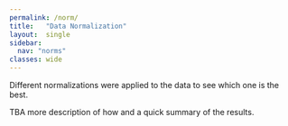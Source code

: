 ```yaml
---
permalink: /norm/
title:   "Data Normalization"
layout:  single
sidebar:
  nav: "norms"
classes: wide
---
```


Different normalizations were applied to the data to see which one is the best.

TBA more description of how and a quick summary of the results.
